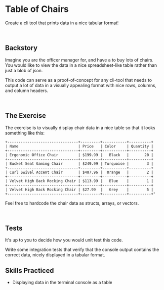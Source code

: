 # Table of Chairs
Create a cli tool that prints data in a nice tabular format!

<br/>

## Backstory
Imagine you are the officer manager for, and have a to buy lots of chairs. You would like to view the data in a nice spreadsheet-like table rather than just a blob of json.

This code can serve as a proof-of-concept for any cli-tool that needs to output a lot of data in a visually appealing format with nice rows, columns, and column headers. 

<br/>

## The Exercise
The exercise is to visually display chair data in a nice table so that it looks something like this:

```
+--------------------------------+---------+-----------+----------+
| Name                           | Price   | Color     | Quantity |
+--------------------------------+---------+-----------+----------+
| Ergonomic Office Chair         | $199.99 |   Black   |       20 |
+--------------------------------+---------+-----------+----------+
| Bucket Seat Gaming Chair       | $249.99 | Turquoise |        3 |
+--------------------------------+---------+-----------+----------+
| Curl Swivel Accent Chair       | $407.96 |  Orange   |        2 |
+--------------------------------+---------+-----------+----------+
| Velvet High Back Rocking Chair | $113.99 |   Blue    |        1 |
+--------------------------------+---------+-----------+----------+
| Velvet High Back Rocking Chair | $27.99  |   Grey    |        5 |
+--------------------------------+---------+-----------+----------+"
```

Feel free to hardcode the chair data as structs, arrays, or vectors.

<br/>

## Tests
It's up to you to decide how you would unit test this code.

Write some integration tests that verify that the console output contains the correct data, nicely displayed in a tabular format.
<br/>

## Skills Practiced

- Displaying data in the terminal console as a table

<br/>
